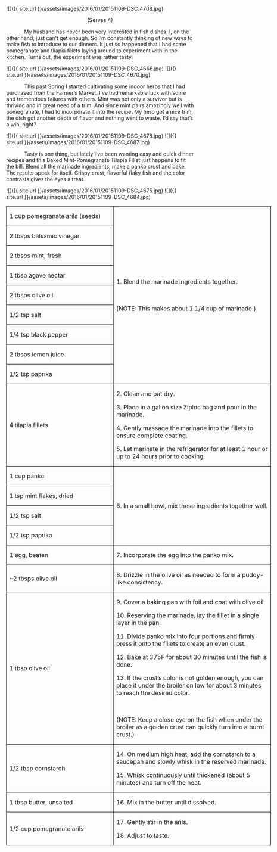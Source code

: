 ![]({{ site.url }}/assets/images/2016/01/20151109-DSC_4708.jpg)
<p align=center style='text-align:center'><span>(Serves 4)</span></p>

<p style='text-indent:.5in'><span>My
husband has never been very interested in fish dishes. I, on the other hand,
just can’t get enough. So I’m constantly thinking of new ways to make fish to
introduce to our dinners. It just so happened that I had some pomegranate and
tilapia fillets laying around to experiment with in the kitchen. Turns out, the
experiment was rather tasty.</span></p>

![]({{ site.url }}/assets/images/2016/01/20151109-DSC_4666.jpg)
![]({{ site.url }}/assets/images/2016/01/20151109-DSC_4670.jpg)

<p style='text-indent:.5in'><span>This
past Spring I started cultivating some indoor herbs that I had purchased from
the Farmer’s Market. I’ve had remarkable luck with some and tremendous failures
with others. Mint was not only a survivor but is thriving and in great need of
a trim. And since mint pairs amazingly well with pomegranate, I had to
incorporate it into the recipe. My herb got a nice trim, the dish got another
depth of flavor and nothing went to waste. I’d say that’s a win, right?&nbsp; </span></p>

![]({{ site.url }}/assets/images/2016/01/20151109-DSC_4678.jpg)
![]({{ site.url }}/assets/images/2016/01/20151109-DSC_4687.jpg)

<p style='text-indent:.5in'><span>Tasty
is one thing, but lately I’ve been wanting easy and quick dinner recipes and
this Baked Mint-Pomegranate Tilapia Fillet just happens to fit the bill. Blend
all the marinade ingredients, make a panko crust and bake. The results speak
for itself. Crispy crust, flavorful flaky fish and the color contrasts gives
the eyes a treat.&nbsp;&nbsp; &nbsp;&nbsp;&nbsp;</span></p>

![]({{ site.url }}/assets/images/2016/01/20151109-DSC_4675.jpg)
![]({{ site.url }}/assets/images/2016/01/20151109-DSC_4684.jpg)

<table class=MsoTableGrid border=1 cellspacing=0 cellpadding=0 width=533
 style='width:533.3pt;border-collapse:collapse;border:none'>
 <tr style='height:23.75pt'>
  <td width=212 style='width:2.95in;border:solid windowtext 1.0pt;padding:0in 5.4pt 0in 5.4pt;
  height:23.75pt'>
  <p><span>1 cup pomegranate arils
  (seeds)</span></p>
  </td>
  <td width=321 rowspan=9 style='width:320.9pt;border:solid windowtext 1.0pt;
  border-left:none;padding:0in 5.4pt 0in 5.4pt;height:23.75pt'>
  <p><span>1. Blend the marinade
  ingredients together. </span></p>
  <p><span>&nbsp;</span></p>
  <p><span>(NOTE: This makes about 1
  1/4 cup of marinade.)</span></p>
  </td>
 </tr>
 <tr style='height:22.8pt'>
  <td width=212 style='width:2.95in;border:solid windowtext 1.0pt;border-top:
  none;padding:0in 5.4pt 0in 5.4pt;height:22.8pt'>
  <p><span>2 tbsps balsamic vinegar</span></p>
  </td>
 </tr>
 <tr style='height:22.8pt'>
  <td width=212 style='width:2.95in;border:solid windowtext 1.0pt;border-top:
  none;padding:0in 5.4pt 0in 5.4pt;height:22.8pt'>
  <p><span>2 tbsps mint, fresh</span></p>
  </td>
 </tr>
 <tr style='height:22.8pt'>
  <td width=212 style='width:2.95in;border:solid windowtext 1.0pt;border-top:
  none;padding:0in 5.4pt 0in 5.4pt;height:22.8pt'>
  <p><span>1 tbsp agave nectar</span></p>
  </td>
 </tr>
 <tr style='height:22.8pt'>
  <td width=212 style='width:2.95in;border:solid windowtext 1.0pt;border-top:
  none;padding:0in 5.4pt 0in 5.4pt;height:22.8pt'>
  <p><span>2 tbsps olive oil</span></p>
  </td>
 </tr>
 <tr style='height:22.8pt'>
  <td width=212 style='width:2.95in;border:solid windowtext 1.0pt;border-top:
  none;padding:0in 5.4pt 0in 5.4pt;height:22.8pt'>
  <p><span>1/2 tsp salt</span></p>
  </td>
 </tr>
 <tr style='height:22.8pt'>
  <td width=212 style='width:2.95in;border:solid windowtext 1.0pt;border-top:
  none;padding:0in 5.4pt 0in 5.4pt;height:22.8pt'>
  <p><span>1/4 tsp black pepper</span></p>
  </td>
 </tr>
 <tr style='height:22.8pt'>
  <td width=212 style='width:2.95in;border:solid windowtext 1.0pt;border-top:
  none;padding:0in 5.4pt 0in 5.4pt;height:22.8pt'>
  <p><span>2 tbsps lemon juice</span></p>
  </td>
 </tr>
 <tr style='height:22.8pt'>
  <td width=212 style='width:2.95in;border:solid windowtext 1.0pt;border-top:
  none;padding:0in 5.4pt 0in 5.4pt;height:22.8pt'>
  <p><span>1/2 tsp paprika</span></p>
  </td>
 </tr>
 <tr style='height:22.8pt'>
  <td width=212 style='width:2.95in;border:solid windowtext 1.0pt;border-top:
  none;padding:0in 5.4pt 0in 5.4pt;height:22.8pt'>
  <p><span>4 tilapia fillets</span></p>
  </td>
  <td width=321 style='width:320.9pt;border-top:none;border-left:none;
  border-bottom:solid windowtext 1.0pt;border-right:solid windowtext 1.0pt;
  padding:0in 5.4pt 0in 5.4pt;height:22.8pt'>
  <p><span>2. Clean and pat dry.</span></p>
  <p><span>3. Place in a gallon size
  Ziploc bag and pour in the marinade.</span></p>
  <p><span>4. Gently massage the
  marinade into the fillets to ensure complete coating.</span></p>
  <p><span>5. Let marinate in the
  refrigerator for at least 1 hour or up to 24 hours prior to cooking.</span></p>
  </td>
 </tr>
 <tr style='height:22.8pt'>
  <td width=212 style='width:2.95in;border:solid windowtext 1.0pt;border-top:
  none;padding:0in 5.4pt 0in 5.4pt;height:22.8pt'>
  <p><span>1 cup panko</span></p>
  </td>
  <td width=321 rowspan=4 style='width:320.9pt;border-top:none;border-left:
  none;border-bottom:solid windowtext 1.0pt;border-right:solid windowtext 1.0pt;
  padding:0in 5.4pt 0in 5.4pt;height:22.8pt'>
  <p><span>6. In a small bowl, mix
  these ingredients together well.</span></p>
  </td>
 </tr>
 <tr style='height:22.8pt'>
  <td width=212 style='width:2.95in;border:solid windowtext 1.0pt;border-top:
  none;padding:0in 5.4pt 0in 5.4pt;height:22.8pt'>
  <p><span>1 tsp mint flakes, dried</span></p>
  </td>
 </tr>
 <tr style='height:22.8pt'>
  <td width=212 style='width:2.95in;border:solid windowtext 1.0pt;border-top:
  none;padding:0in 5.4pt 0in 5.4pt;height:22.8pt'>
  <p><span>1/2 tsp salt</span></p>
  </td>
 </tr>
 <tr style='height:22.8pt'>
  <td width=212 style='width:2.95in;border:solid windowtext 1.0pt;border-top:
  none;padding:0in 5.4pt 0in 5.4pt;height:22.8pt'>
  <p><span>1/2 tsp paprika</span></p>
  </td>
 </tr>
 <tr style='height:22.8pt'>
  <td width=212 style='width:2.95in;border:solid windowtext 1.0pt;border-top:
  none;padding:0in 5.4pt 0in 5.4pt;height:22.8pt'>
  <p><span>1 egg, beaten</span></p>
  </td>
  <td width=321 style='width:320.9pt;border-top:none;border-left:none;
  border-bottom:solid windowtext 1.0pt;border-right:solid windowtext 1.0pt;
  padding:0in 5.4pt 0in 5.4pt;height:22.8pt'>
  <p><span>7. Incorporate the egg into
  the panko mix. </span></p>
  </td>
 </tr>
 <tr style='height:22.8pt'>
  <td width=212 style='width:2.95in;border:solid windowtext 1.0pt;border-top:
  none;padding:0in 5.4pt 0in 5.4pt;height:22.8pt'>
  <p><span>~2 tbsps olive oil</span></p>
  </td>
  <td width=321 style='width:320.9pt;border-top:none;border-left:none;
  border-bottom:solid windowtext 1.0pt;border-right:solid windowtext 1.0pt;
  padding:0in 5.4pt 0in 5.4pt;height:22.8pt'>
  <p><span>8. Drizzle in the olive
  oil as needed to form a puddy-like consistency.</span></p>
  </td>
 </tr>
 <tr style='height:22.8pt'>
  <td width=212 style='width:2.95in;border:solid windowtext 1.0pt;border-top:
  none;padding:0in 5.4pt 0in 5.4pt;height:22.8pt'>
  <p><span>1 tbsp olive oil</span></p>
  </td>
  <td width=321 style='width:320.9pt;border-top:none;border-left:none;
  border-bottom:solid windowtext 1.0pt;border-right:solid windowtext 1.0pt;
  padding:0in 5.4pt 0in 5.4pt;height:22.8pt'>
  <p><span>9. Cover a baking pan with
  foil and coat with olive oil.</span></p>
  <p><span>10. Reserving the
  marinade, lay the fillet in a single layer in the pan.</span></p>
  <p><span>11. Divide panko mix into
  four portions and firmly press it onto the fillets to create an even crust.</span></p>
  <p><span>12. Bake at 375F for about
  30 minutes until the fish is done.</span></p>
  <p><span>13. If the crust’s color
  is not golden enough, you can place it under the broiler on low for about 3
  minutes to reach the desired color.</span></p>
  <p><span>&nbsp;</span></p>
  <p><span>(NOTE: Keep a close eye on
  the fish when under the broiler as a golden crust can quickly turn into a
  burnt crust.)</span></p>
  </td>
 </tr>
 <tr style='height:22.8pt'>
  <td width=212 style='width:2.95in;border:solid windowtext 1.0pt;border-top:
  none;padding:0in 5.4pt 0in 5.4pt;height:22.8pt'>
  <p><span>1/2 tbsp cornstarch</span></p>
  </td>
  <td width=321 style='width:320.9pt;border-top:none;border-left:none;
  border-bottom:solid windowtext 1.0pt;border-right:solid windowtext 1.0pt;
  padding:0in 5.4pt 0in 5.4pt;height:22.8pt'>
  <p><span>14. On medium high heat,
  add the cornstarch to a saucepan and slowly whisk in the reserved marinade.</span></p>
  <p><span>15. Whisk continuously until
  thickened (about 5 minutes) and turn off the heat.</span></p>
  </td>
 </tr>
 <tr style='height:22.8pt'>
  <td width=212 style='width:2.95in;border:solid windowtext 1.0pt;border-top:
  none;padding:0in 5.4pt 0in 5.4pt;height:22.8pt'>
  <p><span>1 tbsp butter, unsalted</span></p>
  </td>
  <td width=321 style='width:320.9pt;border-top:none;border-left:none;
  border-bottom:solid windowtext 1.0pt;border-right:solid windowtext 1.0pt;
  padding:0in 5.4pt 0in 5.4pt;height:22.8pt'>
  <p><span>16. Mix in the butter
  until dissolved.</span></p>
  </td>
 </tr>
 <tr style='height:22.8pt'>
  <td width=212 style='width:2.95in;border:solid windowtext 1.0pt;border-top:
  none;padding:0in 5.4pt 0in 5.4pt;height:22.8pt'>
  <p><span>1/2 cup pomegranate arils</span></p>
  </td>
  <td width=321 style='width:320.9pt;border-top:none;border-left:none;
  border-bottom:solid windowtext 1.0pt;border-right:solid windowtext 1.0pt;
  padding:0in 5.4pt 0in 5.4pt;height:22.8pt'>
  <p><span>17. Gently stir in the
  arils.</span></p>
  <p><span>18. Adjust to taste.</span></p>
  </td>
 </tr>
</table>